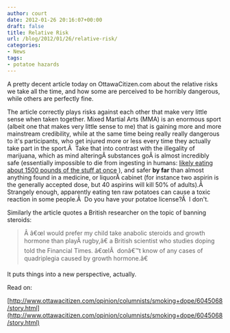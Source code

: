 ```yaml
---
author: court
date: 2012-01-26 20:16:07+00:00
draft: false
title: Relative Risk
url: /blog/2012/01/26/relative-risk/
categories:
- News
tags:
- potatoe hazards
---
```


A pretty decent article today on OttawaCitizen.com about the relative risks we take all the time, and how some are perceived to be horribly dangerous, while others are perfectly fine.

The article correctly plays risks against each other that make very little sense when taken together. Mixed Martial Arts (MMA) is an enormous sport (albeit one that makes very little sense to me) that is gaining more and more mainstream credibility, while at the same time being really really dangerous to it's participants, who get injured more or less every time they actually take part in the sport.Â  Take that into contrast with the illegality of marijuana, which as mind alteringÂ substances goÂ is almost incredibly safe (essentially impossible to die from ingesting in humans: [likely eating about 1500 pounds of the stuff at once](http://www.druglibrary.org/schaffer/library/mj_overdose.htm) ), and safer **by far** than almost anything found in a medicine, or liquorÂ cabinet (for instance two aspirin is the generally accepted dose, but 40 aspirins will kill 50% of adults).Â  Strangely enough, apparently eating ten raw potatoes can cause a toxic reaction in some people.Â  Do you have your potatoe license?Â  I don't.

Similarly the article quotes a British researcher on the topic of banning steroids:


<blockquote>Â â€œI would prefer my child take anabolic steroids and growth hormone than playÂ rugby,â€ a British scientist who studies doping told the Financial Times. â€œIÂ  donâ€™t know of any cases of quadriplegia caused by growth hormone.â€</blockquote>


It puts things into a new perspective, actually.

Read on:

[http://www.ottawacitizen.com/opinion/columnists/smoking+dope/6045068/story.html](http://www.ottawacitizen.com/opinion/columnists/smoking+dope/6045068/story.html)



